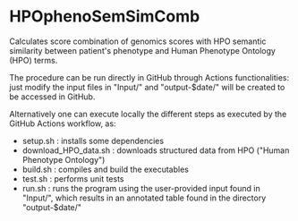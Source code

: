 # HPOphenoSemSimComb
Calculates score combination of genomics scores with HPO semantic similarity between patient's phenotype and Human Phenotype Ontology (HPO) terms.

The procedure can be run directly in GitHub through Actions functionalities: just modify the input files in "Input/" and "output-$date/" will be created to be accessed in GitHub. 

Alternatively one can execute locally the different steps as executed by the GitHub Actions workflow, as:

- setup.sh : installs some dependencies
- download_HPO_data.sh :  downloads structured data from HPO ("Human Phenotype Ontology")
- build.sh : compiles and build the executables
- test.sh : performs unit tests
- run.sh : runs the program using the user-provided input found in "Input/", which results in an annotated table found in the directory "output-$date/"
 


